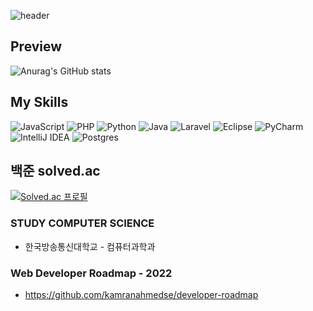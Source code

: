 ![header](https://capsule-render.vercel.app/api?type=waving&color=auto&height=300&section=header&text=InnSun's-GitHub&fontSize=80)

## Preview

![Anurag's GitHub stats](https://github-readme-stats.vercel.app/api?username=isun-dev&show_icons=true&theme=radical)


## My Skills

![JavaScript](https://img.shields.io/badge/javascript-%23323330.svg?style=for-the-badge&logo=javascript&logoColor=%23F7DF1E)
![PHP](https://img.shields.io/badge/php-%23777BB4.svg?style=for-the-badge&logo=php&logoColor=white)
![Python](https://img.shields.io/badge/python-3670A0?style=for-the-badge&logo=python&logoColor=ffdd54)
![Java](https://img.shields.io/badge/java-%23ED8B00.svg?style=for-the-badge&logo=java&logoColor=white)
![Laravel](https://img.shields.io/badge/laravel-%23FF2D20.svg?style=for-the-badge&logo=laravel&logoColor=white)
![Eclipse](https://img.shields.io/badge/Eclipse-FE7A16.svg?style=for-the-badge&logo=Eclipse&logoColor=white)
![PyCharm](https://img.shields.io/badge/pycharm-143?style=for-the-badge&logo=pycharm&logoColor=black&color=black&labelColor=green)
![IntelliJ IDEA](https://img.shields.io/badge/IntelliJIDEA-000000.svg?style=for-the-badge&logo=intellij-idea&logoColor=white)
![Postgres](https://img.shields.io/badge/postgres-%23316192.svg?style=for-the-badge&logo=postgresql&logoColor=white)


## 백준 solved.ac

[![Solved.ac
프로필](http://mazassumnida.wtf/api/generate_badge?boj=florazzang)](https://solved.ac/florazzang)

### STUDY COMPUTER SCIENCE
- 한국방송통신대학교 - 컴퓨터과학과

### Web Developer Roadmap - 2022
- https://github.com/kamranahmedse/developer-roadmap
